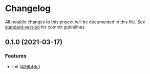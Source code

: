 # Changelog

All notable changes to this project will be documented in this file. See [standard-version](https://github.com/conventional-changelog/standard-version) for commit guidelines.

## 0.1.0 (2021-03-17)


### Features

* init ([436bf8c](https://github.com/BlackGlory/justypes/commit/436bf8c6bfd79346c76c1b8e5273818acc8bb655))
